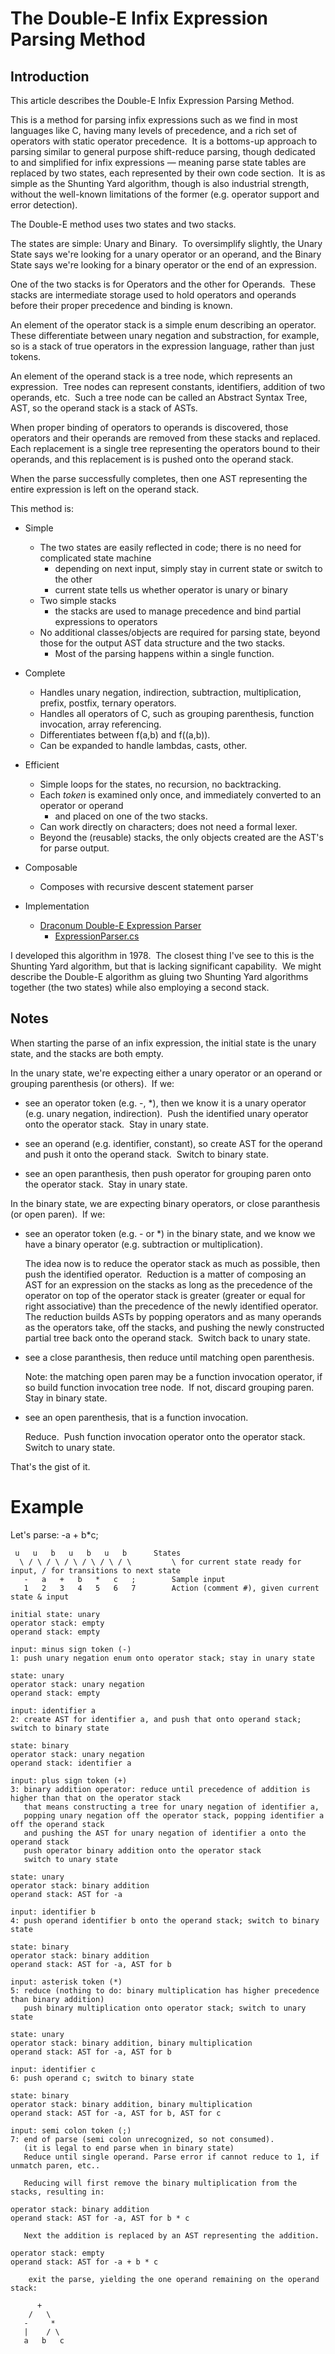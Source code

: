 # The Double-E Infix Expression Parsing Method

## Introduction 

This article describes the Double-E Infix Expression Parsing Method.

This is a method for parsing infix expressions such as we find in most languages like C, having many levels of precedence, and a rich set of operators with static operator precedence.&nbsp; It is a bottoms-up approach to parsing similar to general purpose shift-reduce parsing, though dedicated to and simplified for infix expressions &#8212; meaning parse state tables are replaced by two states, each represented by their own code section.&nbsp; It is as simple as the Shunting Yard algorithm, though is also industrial strength, without the well-known limitations of the former (e.g. operator support and error detection).

The Double-E method uses two states and two stacks.

The states are simple: Unary and Binary.&nbsp; 
To oversimplify slightly, the Unary State says we're looking for a unary operator or an operand, and the Binary State says we're looking for a binary operator or the end of an expression.

One of the two stacks is for Operators and the other for Operands.&nbsp; 
These stacks are intermediate storage used to hold operators and operands before their proper precedence and binding is known.

An element of the operator stack is a simple enum describing an operator.&nbsp; These differentiate between unary negation and substraction, for example, so is a stack of true operators in the expression language, rather than just tokens.

An element of the operand stack is a tree node, which represents an expression.&nbsp; 
Tree nodes can represent constants, identifiers, addition of two operands, etc.&nbsp; 
Such a tree node can be called an Abstract Syntax Tree, AST, so the operand stack is a stack of ASTs.

When proper binding of operators to operands is discovered, those operators and their operands are removed from these stacks and replaced.&nbsp; 
Each replacement is a single tree representing the operators bound to their operands, and this replacement is is pushed onto the operand stack.

When the parse successfully completes, then one AST representing the entire expression is left on the operand stack.

This method is:

* Simple  
	* The two states are easily reflected in code; there is no need for complicated state machine
	  * depending on next input, simply stay in current state or switch to the other
	  * current state tells us whether operator is unary or binary
	* Two simple stacks
	  * the stacks are used to manage precedence and bind partial expressions to operators
	* No additional classes/objects are required for parsing state, beyond those for the output AST data structure and the two stacks.
	  * Most of the parsing happens within a single function.

* Complete
	* Handles unary negation, indirection, subtraction, multiplication, prefix, postfix, ternary operators.
	* Handles all operators of C, such as grouping parenthesis, function invocation, array referencing.
	* Differentiates between f(a,b) and f((a,b)).
	* Can be expanded to handle lambdas, casts, other.

* Efficient
	* Simple loops for the states, no recursion, no backtracking.
	* Each *token* is examined only once, and immediately converted to an operator or operand
	  * and placed on one of the two stacks.
	* Can work directly on characters; does not need a formal lexer.
	* Beyond the (reusable) stacks, the only objects created are the AST's for parse output.

* Composable 
	* Composes with recursive descent statement parser

* Implementation
	* [Draconum Double-E Expression Parser](https://github.com/erikeidt/Draconum/tree/master/src/3.%20Expression%20Parser)
	  * [ExpressionParser.cs](https://github.com/erikeidt/Draconum/blob/master/src/3.%20Expression%20Parser/Expression%20Parser%20Library/ExpressionParser.cs)

I developed this algorithm in 1978.&nbsp; The closest thing I've see to this is the Shunting Yard algorithm, but that is lacking significant capability.&nbsp; We might describe the Double-E algorithm as gluing two Shunting Yard algorithms together (the two states) while also employing a second stack.


## Notes

When starting the parse of an infix expression, the initial state is the unary state, and the stacks are both empty.

In the unary state, we're expecting either a unary operator or an operand or grouping parenthesis (or others).&nbsp; If we:

* see an operator token (e.g. -, \*), then we know it is a unary operator (e.g. unary negation, indirection).&nbsp; Push the identified unary operator onto the operator stack.&nbsp; Stay in unary state.

* see an operand (e.g. identifier, constant), so create AST for the operand and push it onto the operand stack.&nbsp; Switch to binary state.

* see an open paranthesis, then push operator for grouping paren onto the operator stack.&nbsp; Stay in unary state.

In the binary state, we are expecting binary operators, or close paranthesis (or open paren).&nbsp; If we:

* see an operator token (e.g. - or \*) in the binary state, and we know we have a binary operator (e.g. subtraction or multiplication).

  The idea now is to reduce the operator stack as much as possible, then push the identified operator.&nbsp;
Reduction is a matter of composing an AST for an expression on the stacks as long as the precedence of the 
operator on top of the operator stack is greater (greater or equal for right associative) than the precedence of the newly identified operator.&nbsp;
The reduction builds ASTs by popping operators and as many operands as the operators take, 
off the stacks, and pushing the newly constructed partial tree back onto the operand stack.&nbsp; Switch back to unary state.

* see a close paranthesis, then reduce until matching open parenthesis.

  Note: the matching open paren may be a function invocation operator, if so build function invocation tree node.&nbsp; 
If not, discard grouping paren.&nbsp; Stay in binary state.

* see an open parenthesis, that is a function invocation.

  Reduce.&nbsp; Push function invocation operator onto the operator stack.&nbsp; Switch to unary state.

That's the gist of it.  

# Example

Let's parse: -a + b*c;

```
 u   u   b   u   b   u   b		States
  \ / \ / \ / \ / \ / \ / \     	\ for current state ready for input, / for transitions to next state
   -   a   +   b   *   c   ;		Sample input
   1   2   3   4   5   6   7		Action (comment #), given current state & input

initial state: unary
operator stack: empty
operand stack: empty

input: minus sign token (-)
1: push unary negation enum onto operator stack; stay in unary state

state: unary
operator stack: unary negation
operand stack: empty

input: identifier a
2: create AST for identifier a, and push that onto operand stack; switch to binary state

state: binary
operator stack: unary negation
operand stack: identifier a

input: plus sign token (+)
3: binary addition operator: reduce until precedence of addition is higher than that on the operator stack
   that means constructing a tree for unary negation of identifier a,
   popping unary negation off the operator stack, popping identifier a off the operand stack
   and pushing the AST for unary negation of identifier a onto the operand stack
   push operator binary addition onto the operator stack
   switch to unary state

state: unary
operator stack: binary addition
operand stack: AST for -a

input: identifier b
4: push operand identifier b onto the operand stack; switch to binary state

state: binary
operator stack: binary addition
operand stack: AST for -a, AST for b

input: asterisk token (*)
5: reduce (nothing to do: binary multiplication has higher precedence than binary addition)
   push binary multiplication onto operator stack; switch to unary state

state: unary
operator stack: binary addition, binary multiplication
operand stack: AST for -a, AST for b

input: identifier c
6: push operand c; switch to binary state

state: binary
operator stack: binary addition, binary multiplication
operand stack: AST for -a, AST for b, AST for c

input: semi colon token (;)
7: end of parse (semi colon unrecognized, so not consumed).
   (it is legal to end parse when in binary state)
   Reduce until single operand. Parse error if cannot reduce to 1, if unmatch paren, etc..
   
   Reducing will first remove the binary multiplication from the stacks, resulting in:

operator stack: binary addition
operand stack: AST for -a, AST for b * c

   Next the addition is replaced by an AST representing the addition.
   
operator stack: empty
operand stack: AST for -a + b * c

    exit the parse, yielding the one operand remaining on the operand stack:

      +
    /   \
   -     *  
   |    / \
   a   b   c

```

